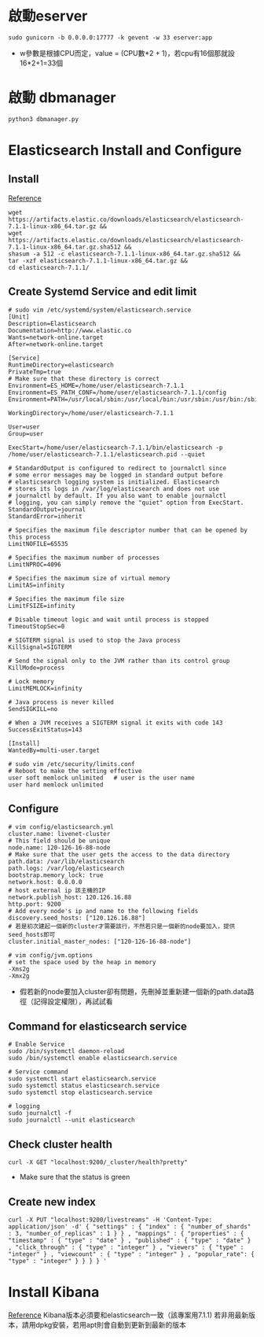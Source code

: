 # 啟動eserver
```
sudo gunicorn -b 0.0.0.0:17777 -k gevent -w 33 eserver:app
```
- w參數是根據CPU而定，value = (CPU數\*2 + 1)，若cpu有16個那就設16\*2+1=33個

# 啟動 dbmanager
```
python3 dbmanager.py
```


# Elasticsearch Install and Configure

## Install

[Reference](https://www.elastic.co/guide/en/elasticsearch/reference/current/targz.html)

```
wget https://artifacts.elastic.co/downloads/elasticsearch/elasticsearch-7.1.1-linux-x86_64.tar.gz &&
wget https://artifacts.elastic.co/downloads/elasticsearch/elasticsearch-7.1.1-linux-x86_64.tar.gz.sha512 &&
shasum -a 512 -c elasticsearch-7.1.1-linux-x86_64.tar.gz.sha512 &&
tar -xzf elasticsearch-7.1.1-linux-x86_64.tar.gz &&
cd elasticsearch-7.1.1/
```


## Create Systemd Service and edit limit

```
# sudo vim /etc/systemd/system/elasticsearch.service
[Unit]
Description=Elasticsearch
Documentation=http://www.elastic.co
Wants=network-online.target
After=network-online.target

[Service]
RuntimeDirectory=elasticsearch
PrivateTmp=true
# Make sure that these directory is correct
Environment=ES_HOME=/home/user/elasticsearch-7.1.1
Environment=ES_PATH_CONF=/home/user/elasticsearch-7.1.1/config
Environment=PATH=/usr/local/sbin:/usr/local/bin:/usr/sbin:/usr/bin:/sbin:/bin:/usr/games:/usr/local/games:/snap/bin

WorkingDirectory=/home/user/elasticsearch-7.1.1

User=user
Group=user

ExecStart=/home/user/elasticsearch-7.1.1/bin/elasticsearch -p /home/user/elasticsearch-7.1.1/elasticsearch.pid --quiet

# StandardOutput is configured to redirect to journalctl since
# some error messages may be logged in standard output before
# elasticsearch logging system is initialized. Elasticsearch
# stores its logs in /var/log/elasticsearch and does not use
# journalctl by default. If you also want to enable journalctl
# logging, you can simply remove the "quiet" option from ExecStart.
StandardOutput=journal
StandardError=inherit

# Specifies the maximum file descriptor number that can be opened by this process
LimitNOFILE=65535

# Specifies the maximum number of processes
LimitNPROC=4096

# Specifies the maximum size of virtual memory
LimitAS=infinity

# Specifies the maximum file size
LimitFSIZE=infinity

# Disable timeout logic and wait until process is stopped
TimeoutStopSec=0

# SIGTERM signal is used to stop the Java process
KillSignal=SIGTERM

# Send the signal only to the JVM rather than its control group
KillMode=process

# Lock memory
LimitMEMLOCK=infinity

# Java process is never killed
SendSIGKILL=no

# When a JVM receives a SIGTERM signal it exits with code 143
SuccessExitStatus=143

[Install]
WantedBy=multi-user.target
```

```
# sudo vim /etc/security/limits.conf
# Reboot to make the setting effective
user soft memlock unlimited   # user is the user name
user hard memlock unlimited
```

## Configure

```
# vim config/elasticsearch.yml
cluster.name: livenet-cluster
# This field should be unique
node.name: 120-126-16-88-node
# Make sure that the user gets the access to the data directory
path.data: /var/lib/elasticsearch
path.logs: /var/log/elasticsearch
bootstrap.memory_lock: true
network.host: 0.0.0.0
# host external ip 該主機的IP
network.publish_host: 120.126.16.88
http.port: 9200
# Add every node's ip and name to the following fields
discovery.seed_hosts: ["120.126.16.88"]
# 若是初次建起一個新的cluster才需要該行，不然若只是一個新的node要加入，提供seed_hosts即可
cluster.initial_master_nodes: ["120-126-16-88-node"]
```

```
# vim config/jvm.options
# set the space used by the heap in memory
-Xms2g
-Xmx2g
```

- 假若新的node要加入cluster卻有問題，先刪掉並重新建一個新的path.data路徑（記得設定權限），再試試看

## Command for elasticsearch service


```
# Enable Service
sudo /bin/systemctl daemon-reload
sudo /bin/systemctl enable elasticsearch.service

# Service command
sudo systemctl start elasticsearch.service
sudo systemctl status elasticsearch.service
sudo systemctl stop elasticsearch.service

# logging
sudo journalctl -f
sudo journalctl --unit elasticsearch
```


## Check cluster health

```
curl -X GET "localhost:9200/_cluster/health?pretty"
```

-   Make sure that the status is green

## Create new index

```
curl -X PUT "localhost:9200/livestreams" -H 'Content-Type: application/json' -d' { "settings" : { "index" : { "number_of_shards" : 3, "number_of_replicas" : 1 } } , "mappings" : { "properties" : { "timestamp" : { "type" : "date" } , "published" : { "type" : "date" } , "click_through" : { "type" : "integer" } , "viewers" : { "type" : "integer" } , "viewcount" : { "type" : "integer" } , "popular_rate": { "type" : "integer" } } } } '
```

# Install Kibana
[Reference](https://www.elastic.co/guide/en/kibana/7.1/deb.html#install-deb)
Kibana版本必須要和elasticsearch一致（該專案用7.1.1)
若非用最新版本，請用dpkg安裝，若用apt則會自動到更新到最新的版本

